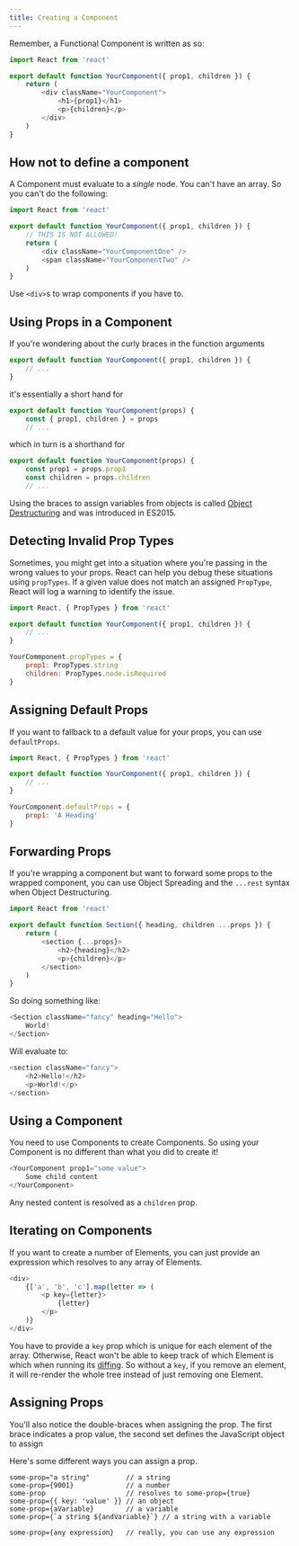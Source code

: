 ```yaml
---
title: Creating a Component
---
```


Remember, a Functional Component is written as so:

```js
import React from 'react'

export default function YourComponent({ prop1, children }) {
    return (
        <div className="YourComponent">
            <h1>{prop1}</h1>
            <p>{children}</p>
        </div>
    )
}
```

## How not to define a component

A Component must evaluate to a *single* node. You can't have an array. So you can't do the following:

```js
import React from 'react'

export default function YourComponent({ prop1, children }) {
    // THIS IS NOT ALLOWED!
    return (
        <div className="YourComponentOne" />
        <span className="YourComponentTwo" />
    )
}
```

Use `<div>`s to wrap components if you have to.

## Using Props in a Component

If you're wondering about the curly braces in the function arguments

```js
export default function YourComponent({ prop1, children }) {
    // ...
}
```

it's essentially a short hand for

```js
export default function YourComponent(props) {
    const { prop1, children } = props
    // ...
```

which in turn is a shorthand for

```js
export default function YourComponent(props) {
    const prop1 = props.prop1
    const children = props.children
    // ...
```

Using the braces to assign variables from objects is called [Object Destructuring](https://developer.mozilla.org/en/docs/Web/JavaScript/Reference/Operators/Destructuring_assignment) and was introduced in ES2015.

## Detecting Invalid Prop Types

Sometimes, you might get into a situation where you're passing in the wrong values to your props. React can help you debug these situations using `propTypes`. If a given value does not match an assigned `PropType`, React will log a warning to identify the issue.

```js
import React, { PropTypes } from 'react'

export default function YourComponent({ prop1, children }) {
    // ...
}

YourCommponent.propTypes = {
    prop1: PropTypes.string
    children: PropTypes.node.isRequired
}
```

## Assigning Default Props

If you want to fallback to a default value for your props, you can use `defaultProps`.

```js
import React, { PropTypes } from 'react'

export default function YourComponent({ prop1, children }) {
    // ...
}

YourComponent.defaultProps = {
    prop1: 'A Heading'
}
```

## Forwarding Props

If you're wrapping a component but want to forward some props to the wrapped component, you can use Object Spreading and the `...rest` syntax when Object Destructuring.

```js
import React from 'react'

export default function Section({ heading, children ...props }) {
    return (
        <section {...props}>
            <h2>{heading}</h2>
            <p>{children}</p>
        </section>
    )
}
```

So doing something like:

```js
<Section className="fancy" heading="Hello">
    World!
</Section>
```

Will evaluate to:

```js
<section className="fancy">
    <h2>Hello!</h2>
    <p>World!</p>
</section>
```

## Using a Component

You need to use Components to create Components. So using your Component is no different than what you did to create it!

```js
<YourComponent prop1="some value">
    Some child content
</YourComponent>
```

Any nested content is resolved as a `children` prop.

## Iterating on Components

If you want to create a number of Elements, you can just provide an expression which resolves to any array of Elements.

```js
<div>
    {['a', 'b', 'c'].map(letter => (
        <p key={letter}>
            {letter}
        </p>
    )}
</div>
```

You have to provide a `key` prop which is unique for each element of the array. Otherwise, React won't be able to keep track of
which Element is which when running its [diffing](https://facebook.github.io/react/docs/reconciliation.html). So without a `key`, if you remove an element, it will re-render the whole tree
instead of just removing one Element.

## Assigning Props

You'll also notice the double-braces when assigning the prop. The first brace indicates a prop value, the second set defines the JavaScript object to assign

Here's some different ways you can assign a prop.

```
some-prop="a string"         // a string
some-prop={9001}             // a number
some-prop                    // resolves to some-prop={true}
some-prop={{ key: 'value' }} // an object
some-prop={aVariable}        // a variable
some-prop={`a string ${andVariable}`} // a string with a variable

some-prop={any expression}   // really, you can use any expression
```
